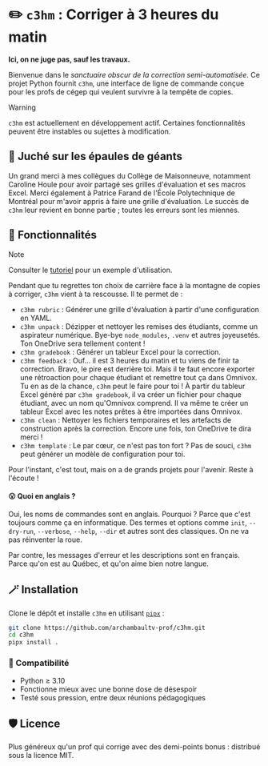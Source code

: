 # ✏️ `c3hm` : Corriger à 3 heures du matin

**Ici, on ne juge pas, sauf les travaux.**

Bienvenue dans le *sanctuaire obscur de la correction semi-automatisée*. Ce
projet Python fournit `c3hm`, une interface de ligne de commande conçue pour
les profs de cégep qui veulent survivre à la tempête de copies.

> [!WARNING]
> `c3hm` est actuellement en développement actif. Certaines
> fonctionnalités peuvent être instables ou sujettes à modification.

## 🔭 Juché sur les épaules de géants

Un grand merci à mes collègues du Collège de Maisonneuve, notamment Caroline
Houle pour avoir partagé ses grilles d'évaluation et ses macros Excel. Merci
également à Patrice Farand de l'École Polytechnique de Montréal pour m'avoir
appris à faire une grille d'évaluation. Le succès de `c3hm` leur revient en
bonne partie ; toutes les erreurs sont les miennes.

## 🧰 Fonctionnalités

> [!NOTE]
> Consulter le [tutoriel](./docs/tutorial.md)
> pour un exemple d'utilisation.

Pendant que tu regrettes ton choix de carrière face à la montagne de
copies à corriger, `c3hm` vient à ta rescousse. Il te permet de :

- `c3hm rubric` : Générer une grille d'évaluation à partir d'une configuration en YAML.
- `c3hm unpack` : Dézipper et nettoyer les remises des étudiants, comme un aspirateur numérique. Bye-bye
  `node_modules`, `.venv` et autres joyeusetés. Ton OneDrive sera tellement content !
- `c3hm gradebook` : Générer un tableur Excel pour la correction.
- `c3hm feedback` : Ouf... il est 3 heures du matin et tu viens de finir ta
  correction. Bravo, le pire est derrière toi. Mais il te faut encore exporter
  une rétroaction pour chaque étudiant et remettre tout ça dans Omnivox. Tu en
  as de la chance, `c3hm` peut le faire pour toi ! À partir du
  tableur Excel généré par `c3hm gradebook`, il va créer un fichier pour
  chaque étudiant, avec un nom qu'Omnivox comprend. Il va même te créer un
  tableur Excel avec les notes prêtes à être importées dans Omnivox.
- `c3hm clean` : Nettoyer les fichiers temporaires et les artefacts de
  construction après la correction. Encore une fois, ton OneDrive te dira merci !
- `c3hm template` : Le par cœur, ce n'est pas ton fort ? Pas de souci, `c3hm` peut
  générer un modèle de configuration pour toi.

Pour l'instant, c'est tout, mais on a de grands projets pour l'avenir. Reste à l'écoute !

#### 😮 Quoi en anglais ?

Oui, les noms de commandes sont en anglais. Pourquoi ? Parce que c'est toujours
comme ça en informatique. Des termes et options comme `init`,
`--dry-run`, `--verbose`, `--help`, `--dir` et autres sont des classiques. On ne
va pas réinventer la roue.

Par contre, les messages d'erreur et les descriptions sont en français. Parce qu'on est au Québec, et qu'on aime bien
notre langue.

## 🪄 Installation

Clone le dépôt et installe `c3hm` en utilisant [`pipx`](https://github.com/pypa/pipx) :

```bash
git clone https://github.com/archambaultv-prof/c3hm.git
cd c3hm
pipx install .
```

### 🧪 Compatibilité

- Python ≥ 3.10
- Fonctionne mieux avec une bonne dose de désespoir
- Testé sous pression, entre deux réunions pédagogiques

## 🛡️ Licence

Plus généreux qu'un prof qui corrige avec des demi-points bonus : distribué
sous la licence MIT.